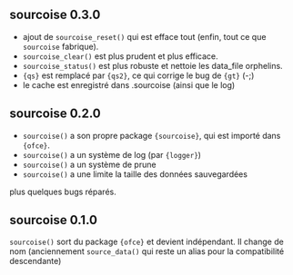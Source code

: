 ## sourcoise 0.3.0

* ajout de `sourcoise_reset()` qui est efface tout (enfin, tout ce que `sourcoise` fabrique).
* `sourcoise_clear()` est plus prudent et plus efficace.
* `sourcoise_status()` est plus robuste et nettoie les data_file orphelins.
* `{qs}` est remplacé par `{qs2}`, ce qui corrige le bug de `{gt}` (-;) 
* le cache est enregistré dans .sourcoise (ainsi que le log)

## sourcoise 0.2.0

* `sourcoise()` a son propre package `{sourcoise}`, qui est importé dans `{ofce}`.
* `sourcoise()` a un système de log (par `{logger}`)
* `sourcoise()` a un système de prune
* `sourcoise()` a une limite la taille des données sauvegardées

plus quelques bugs réparés.

## sourcoise 0.1.0

`sourcoise()` sort du package `{ofce}` et devient indépendant. Il change de nom (anciennement `source_data()` qui reste un alias pour la compatibilité descendante)
